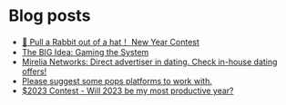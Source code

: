 # Blog posts
<!-- BLOG-POST-LIST:START -->
- [🐰 Pull a Rabbit out of a hat！ New Year Contest](https://afflift.com/f/threads/%F0%9F%90%B0-pull-a-rabbit-out-of-a-hat%EF%BC%81-new-year-contest.10192/)
- [The BIG Idea: Gaming the System](https://afflift.com/f/threads/the-big-idea-gaming-the-system.10268/)
- [Mirelia Networks: Direct advertiser in dating. Check in-house dating offers!](https://afflift.com/f/threads/mirelia-networks-direct-advertiser-in-dating-check-in-house-dating-offers.10022/)
- [Please suggest some pops platforms to work with.](https://afflift.com/f/threads/please-suggest-some-pops-platforms-to-work-with.10064/)
- [$2023 Contest - Will 2023 be my most productive year?](https://afflift.com/f/threads/2023-contest-will-2023-be-my-most-productive-year.10235/)
<!-- BLOG-POST-LIST:END -->
